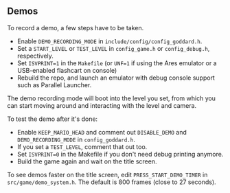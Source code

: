 ## Demos
To record a demo, a few steps have to be taken.
- Enable `DEMO_RECORDING_MODE` in `include/config/config_goddard.h`.
- Set a `START_LEVEL` or `TEST_LEVEL` in `config_game.h` or `config_debug.h`, respectively.
- Set `ISVPRINT=1` in the `Makefile` (or `UNF=1` if using the Ares emulator or a USB-enabled flashcart on console)
- Rebuild the repo, and launch an emulator with debug console support such as Parallel Launcher.

The demo recording mode will boot into the level you set, from which you can start moving around and interacting with the level and camera.

To test the demo after it's done:

- Enable `KEEP_MARIO_HEAD` and comment out `DISABLE_DEMO` and `DEMO_RECORDING_MODE` in `config_goddard.h`.
- If you set a `TEST_LEVEL`, comment that out too.
- Set `ISVPRINT=0` in the Makefile if you don't need debug printing anymore.
- Build the game again and wait on the title screen.

To see demos faster on the title screen, edit `PRESS_START_DEMO_TIMER` in `src/game/demo_system.h`. The default is 800 frames (close to 27 seconds).